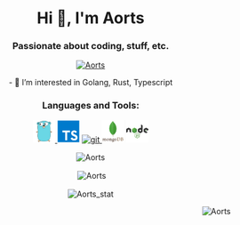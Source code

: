 <h1 align="center">Hi 👋, I'm Aorts</h1>
<h3 align="center">Passionate about coding, stuff, etc.</h3>



<p align="center"> <a href="https://github.com/ryo-ma/github-profile-trophy"><img src="https://github-profile-trophy.vercel.app/?username=Aorts" alt="Aorts" /></a> </p>

<p align="center"> - 🌱 I’m interested in Golang, Rust, Typescript</p>

<h3 align="center">Languages and Tools:</h3>
<p align="center"></a>
<a href="https://golang.org" target="_blank" rel="noreferrer"> <img src="https://raw.githubusercontent.com/devicons/devicon/master/icons/go/go-original.svg" alt="go" width="40" height="40"/> </a>
<a href="https://www.typescriptlang.org/" target="_blank" rel="noreferrer"> <img src="https://raw.githubusercontent.com/devicons/devicon/master/icons/typescript/typescript-original.svg" alt="typescript" width="40" height="40"/></a>
<a href="https://git-scm.com/" target="_blank" rel="noreferrer"> <img src="https://www.vectorlogo.zone/logos/git-scm/git-scm-icon.svg" alt="git" width="40" height="40"/> </a>
<a href="https://www.mongodb.com/" target="_blank" rel="noreferrer"> <img src="https://raw.githubusercontent.com/devicons/devicon/master/icons/mongodb/mongodb-original-wordmark.svg" alt="mongodb" width="40" height="40"/></a>
<a href="https://nodejs.org" target="_blank" rel="noreferrer"> <img src="https://raw.githubusercontent.com/devicons/devicon/master/icons/nodejs/nodejs-original-wordmark.svg" alt="nodejs" width="40" height="40"/></a>
</p>

<p align="center"><img align="center" src="https://github-readme-stats.vercel.app/api/top-langs?username=Aorts&show_icons=true&locale=en&layout=compact" alt="Aorts" /></p>

<p align="center">&nbsp;<img align="center" src="https://github-readme-stats.vercel.app/api?username=Aorts&show_icons=true&locale=en" alt="Aorts" /></p>

<p align="center"><img align="center" src="https://github-readme-streak-stats.herokuapp.com/?user=Aorts&" alt="Aorts_stat" /></p>
<p align="right"> <img src="https://komarev.com/ghpvc/?username=Aorts&label=Profile%20views&color=0e75b6&style=flat" alt="Aorts" /></p>